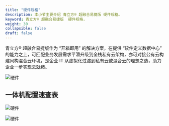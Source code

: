 ```yaml
---
title: "硬件规格"
description: 本小节主要介绍 青立方® 超融合易捷版 硬件规格。 
keyword: 青立方® 超融合易捷版  硬件规格， 
weight: 30
collapsible: false
draft: false
---
```


青立方® 超融合易捷版作为 “开箱即用” 的解决方案，在提供 “软件定义数据中心” 的能力之上，可匹配业务发展需求平滑升级到全栈私有云架构，亦可对接公有云构建同构混合云环境，是企业 IT 从虚拟化过渡到私有云或混合云的理想之选，助力企业一步实现云就绪。

![硬件](../../_images/hardware.png)

## 一体机配置速查表

![硬件](../../_images/hardware_1.png)

![硬件](../../_images/hardware_2.png)
